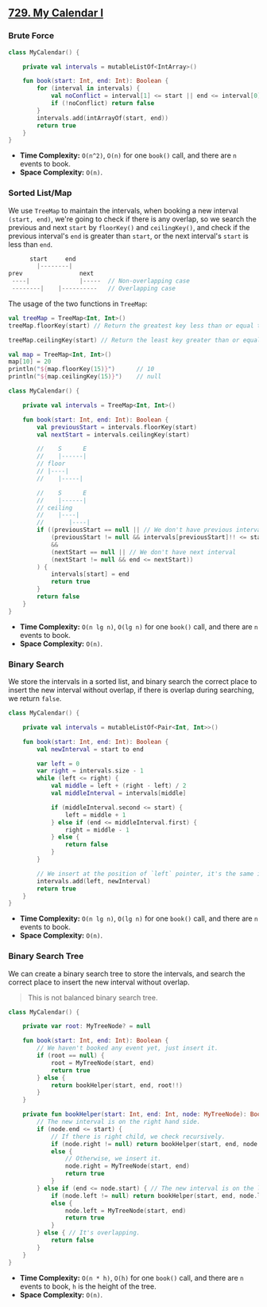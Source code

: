 ## [729. My Calendar I](https://leetcode.com/problems/my-calendar-i/description/)

### Brute Force
```kotlin
class MyCalendar() {

    private val intervals = mutableListOf<IntArray>()

    fun book(start: Int, end: Int): Boolean {
        for (interval in intervals) {
            val noConflict = interval[1] <= start || end <= interval[0]
            if (!noConflict) return false
        }
        intervals.add(intArrayOf(start, end))
        return true
    }
}
```

* **Time Complexity:** `O(n^2)`, `O(n)` for one `book()` call, and there are `n` events to book.
* **Space Complexity:** `O(n)`.

### Sorted List/Map
We use `TreeMap` to maintain the intervals, when booking a new interval `(start, end)`, we're going to check if there is any overlap, so we search the previous and next `start` by `floorKey()` and `ceilingKey()`, and check if the previous interval's `end` is greater than `start`, or the next interval's `start` is less than `end`.

```js
      start     end
        |--------|
prev                next
 ----|              |-----  // Non-overlapping case
 --------|    |----------   // Overlapping case
```

The usage of the two functions in `TreeMap`:
```kotlin
val treeMap = TreeMap<Int, Int>()
treeMap.floorKey(start) // Return the greatest key less than or equal to the given key, or null if there is no such key.

treeMap.ceilingKey(start) // Return the least key greater than or equal to the given key, or null if there is no such key.

val map = TreeMap<Int, Int>()
map[10] = 20
println("${map.floorKey(15)}")      // 10
println("${map.ceilingKey(15)}")    // null
```

```kotlin
class MyCalendar() {

    private val intervals = TreeMap<Int, Int>()

    fun book(start: Int, end: Int): Boolean {
        val previousStart = intervals.floorKey(start)
        val nextStart = intervals.ceilingKey(start)

        //    S      E
        //    |------|
        // floor
        // |----|
        //    |-----|

        //    S      E
        //    |------|
        // ceiling
        //    |----|
        //       |----|
        if ((previousStart == null || // We don't have previous interval
            (previousStart != null && intervals[previousStart]!! <= start))
            &&
            (nextStart == null || // We don't have next interval
            (nextStart != null && end <= nextStart))
        ) {
            intervals[start] = end
            return true
        }
        return false
    }
}
```

* **Time Complexity:** `O(n lg n)`, `O(lg n)` for one `book()` call, and there are `n` events to book.
* **Space Complexity:** `O(n)`.

### Binary Search
We store the intervals in a sorted list, and binary search the correct place to insert the new interval without overlap, if there is overlap during searching, we return `false`.

```kotlin
class MyCalendar() {

    private val intervals = mutableListOf<Pair<Int, Int>>()

    fun book(start: Int, end: Int): Boolean {
        val newInterval = start to end

        var left = 0
        var right = intervals.size - 1
        while (left <= right) {
            val middle = left + (right - left) / 2
            val middleInterval = intervals[middle]

            if (middleInterval.second <= start) {
                left = middle + 1
            } else if (end <= middleInterval.first) {
                right = middle - 1
            } else {
                return false
            }
        }

        // We insert at the position of `left` pointer, it's the same idea of [35. Search Insert Position](../leetcode/35.search-insert-position.md).
        intervals.add(left, newInterval)
        return true
    }
}
```

* **Time Complexity:** `O(n lg n)`, `O(lg n)` for one `book()` call, and there are `n` events to book.
* **Space Complexity:** `O(n)`.

### Binary Search Tree
We can create a binary search tree to store the intervals, and search the correct place to insert the new interval without overlap.

> This is not balanced binary search tree.

```kotlin
class MyCalendar() {

    private var root: MyTreeNode? = null

    fun book(start: Int, end: Int): Boolean {
        // We haven't booked any event yet, just insert it.
        if (root == null) {
            root = MyTreeNode(start, end)
            return true
        } else {
            return bookHelper(start, end, root!!)
        }
    }

    private fun bookHelper(start: Int, end: Int, node: MyTreeNode): Boolean {
        // The new interval is on the right hand side.
        if (node.end <= start) {
            // If there is right child, we check recursively.
            if (node.right != null) return bookHelper(start, end, node.right!!)
            else {
                // Otherwise, we insert it.
                node.right = MyTreeNode(start, end)
                return true
            }
        } else if (end <= node.start) { // The new interval is on the left hand side.
            if (node.left != null) return bookHelper(start, end, node.left!!) 
            else {
                node.left = MyTreeNode(start, end)
                return true
            }
        } else { // It's overlapping.
            return false
        }
    }
}
```

* **Time Complexity:** `O(n * h)`, `O(h)` for one `book()` call, and there are `n` events to book, `h` is the height of the tree.
* **Space Complexity:** `O(n)`.